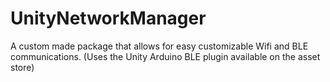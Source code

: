 # UnityNetworkManager
 A custom made package that allows for easy customizable Wifi and BLE communications. (Uses the Unity Arduino BLE plugin available on the asset store)
